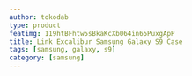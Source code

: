 ```yaml
---
author: tokodab
type: product
featimg: 119htBFhtw5sBkaKcXb064in65PuxgApP
title: Link Excalibur Samsung Galaxy S9 Case
tags: [samsung, galaxy, s9]
category: [samsung]
---
```

